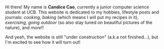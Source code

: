 
Hi there! My name is **Candice Cao**, currently a junior computer science student at UCB. This website is dedicated to my hobbies, lifestyle posts and journals: *cooking, baking* (which means I will put my recipes in it), *exercising, going outdoor* (so also stay tuned on beautiful pictures of the nature), and *more*!! 

And yeah, the website is still "under construction" (a.k.a not finished...), but I'm excited to see how it will turn out! 

